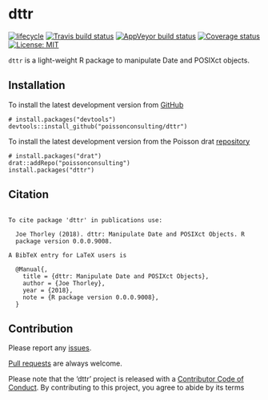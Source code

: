 
<!-- README.md is generated from README.Rmd. Please edit that file -->

# dttr

[![lifecycle](https://img.shields.io/badge/lifecycle-experimental-orange.svg)](https://www.tidyverse.org/lifecycle/#experimental)
[![Travis build
status](https://travis-ci.org/poissonconsulting/dttr.svg?branch=master)](https://travis-ci.org/poissonconsulting/dttr)
[![AppVeyor build
status](https://ci.appveyor.com/api/projects/status/github/poissonconsulting/dttr?branch=master&svg=true)](https://ci.appveyor.com/project/poissonconsulting/dttr)
[![Coverage
status](https://codecov.io/gh/poissonconsulting/dttr/branch/master/graph/badge.svg)](https://codecov.io/github/poissonconsulting/dttr?branch=master)
[![License:
MIT](https://img.shields.io/badge/License-MIT-green.svg)](https://opensource.org/licenses/MIT)

`dttr` is a light-weight R package to manipulate Date and POSIXct
objects.

## Installation

To install the latest development version from
[GitHub](https://github.com/poissonconsulting/dttr)

    # install.packages("devtools")
    devtools::install_github("poissonconsulting/dttr")

To install the latest development version from the Poisson drat
[repository](https://github.com/poissonconsulting/drat)

    # install.packages("drat")
    drat::addRepo("poissonconsulting")
    install.packages("dttr")

## Citation

``` 

To cite package 'dttr' in publications use:

  Joe Thorley (2018). dttr: Manipulate Date and POSIXct Objects. R
  package version 0.0.0.9008.

A BibTeX entry for LaTeX users is

  @Manual{,
    title = {dttr: Manipulate Date and POSIXct Objects},
    author = {Joe Thorley},
    year = {2018},
    note = {R package version 0.0.0.9008},
  }
```

## Contribution

Please report any
[issues](https://github.com/poissonconsulting/dttr/issues).

[Pull requests](https://github.com/poissonconsulting/dttr/pulls) are
always welcome.

Please note that the ‘dttr’ project is released with a [Contributor Code
of Conduct](CODE_OF_CONDUCT.md). By contributing to this project, you
agree to abide by its terms

